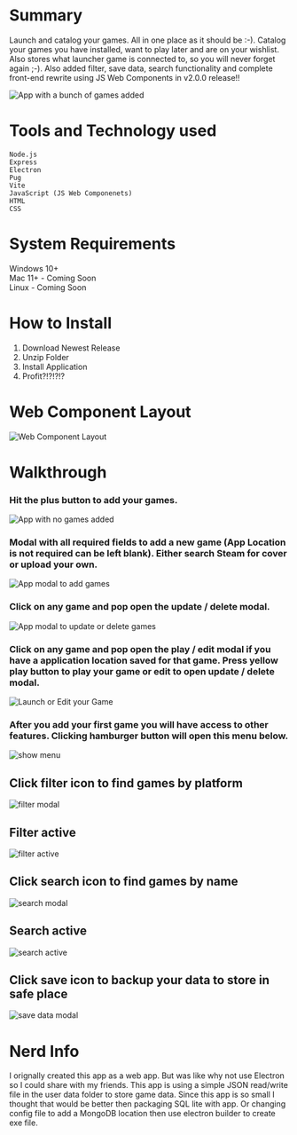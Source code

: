 # Summary

Launch and catalog your games. All in one place as it should be :-). Catalog your games you have installed, want to play later and are on your wishlist. Also stores what launcher game is connected to, so you will never forget again ;-).  Also added filter, save data, search functionality and complete front-end rewrite using JS Web Components in v2.0.0 release!!  

![App with a bunch of games added](https://github.com/RichardFelix/Pin_Games/blob/main/ReadME_images/default.png?raw=true)

# Tools and Technology used

    Node.js
    Express
    Electron
    Pug
    Vite
    JavaScript (JS Web Componenets)
    HTML
    CSS

# System Requirements

Windows 10+ \
 Mac 11+ - Coming Soon \
 Linux - Coming Soon

# How to Install

1. Download Newest Release
2. Unzip Folder
3. Install Application
4. Profit?!?!?!?

# Web Component Layout
![Web Component Layout](https://github.com/RichardFelix/Pin_Games/blob/main/ReadME_images/html.png?raw=true)

# Walkthrough

### Hit the plus button to add your games.

![App with no games added](https://github.com/RichardFelix/Pin_Games/blob/main/ReadME_images/pinGames_noGames.png?raw=true)

### Modal with all required fields to add a new game (App Location is not required can be left blank). Either search Steam for cover or upload your own.

![App modal to add games](https://github.com/RichardFelix/Pin_Games/blob/main/ReadME_images/addGame.png?raw=true)

### Click on any game and pop open the update / delete modal.

![App modal to update or delete games](https://github.com/RichardFelix/Pin_Games/blob/main/ReadME_images/editGame.png?raw=true)

### Click on any game and pop open the play / edit modal if you have a application location saved for that game.  Press yellow play button to play your game or edit to open update / delete modal.

![Launch or Edit your Game](https://github.com/RichardFelix/Pin_Games/blob/main/ReadME_images/play.png?raw=true)

### After you add your first game you will have access to other features. Clicking hamburger button will open this menu below.

![show menu](https://github.com/RichardFelix/Pin_Games/blob/main/ReadME_images/menuOpen.png?raw=true)

## Click filter icon to find games by platform

![filter modal](https://github.com/RichardFelix/Pin_Games/blob/main/ReadME_images/filter.png?raw=true)

## Filter active

![filter active](https://github.com/RichardFelix/Pin_Games/blob/main/ReadME_images/filterActive.png?raw=true)

## Click search icon to find games by name

![search modal](https://github.com/RichardFelix/Pin_Games/blob/main/ReadME_images/search.png?raw=true)

## Search active

![search active](https://github.com/RichardFelix/Pin_Games/blob/main/ReadME_images/searchActive.png?raw=true)

## Click save icon to backup your data to store in safe place

![save data modal](https://github.com/RichardFelix/Pin_Games/blob/main/ReadME_images/saveData.png?raw=true)

# Nerd Info

I orignally created this app as a web app. But was like why not use Electron so I could share with my friends. This app is using a simple JSON read/write file in the user data folder to store game data. Since this app is so small I thought that would be better then packaging SQL lite with app. Or changing config file to add a MongoDB location then use electron builder to create exe file.
